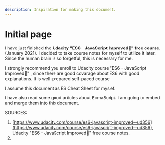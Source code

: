 ```yaml
---
description: Inspiration for making this document.
---
```


# Initial page

I have just finished the **Udacity "ES6 - JavaScript Improved" free course**. \(January 2021\). I decided to take course notes for myself to utilize it later. Since the human brain is so forgetful, this is necessary for me.

I strongly recommend you enroll to Udacity course "ES6 - JavaScript Improved" , since there are good covarage about ES6 with good explanations. It is well-prepared self-paced course.

I assume this document as ES Cheat Sheet for myslef.

I have also read some good articles about EcmaScript. I am going to embed and merge them into this document.

SOURCES:

1. [https://www.udacity.com/course/es6-javascript-improved--ud356](https://www.udacity.com/course/es6-javascript-improved--ud356), Udacity "ES6 - JavaScript Improved" free course notes.
2. 


